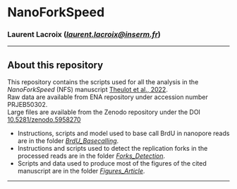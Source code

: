# NanoForkSpeed  
### Laurent Lacroix (*laurent.lacroix@inserm.fr*)
***
## About this repository  

This repository contains the scripts used for all the analysis in the *NanoForkSpeed* (NFS) manuscript [Theulot et al., 2022](https://doi.org/XX.XXXXX/JOURNAL/REF).  
Raw data are available from ENA repository under accession number PRJEB50302.  
Large files are available from the Zenodo repository under the DOI [10.5281/zenodo.5958270](https://doi.org/10.5281/zenodo.5958270)  
* Instructions, scripts and model used to base call BrdU in nanopore reads are in the folder [*BrdU_Basecalling*](./BrdU_Basecalling).  
* Instructions and scripts used to detect the replication forks in the processed reads are in the folder [*Forks_Detection*](./Forks_Detection).  
* Scripts and data used to produce most of the figures of the cited manuscript are in the folder [*Figures_Article*](./Figures_Article).  

***

